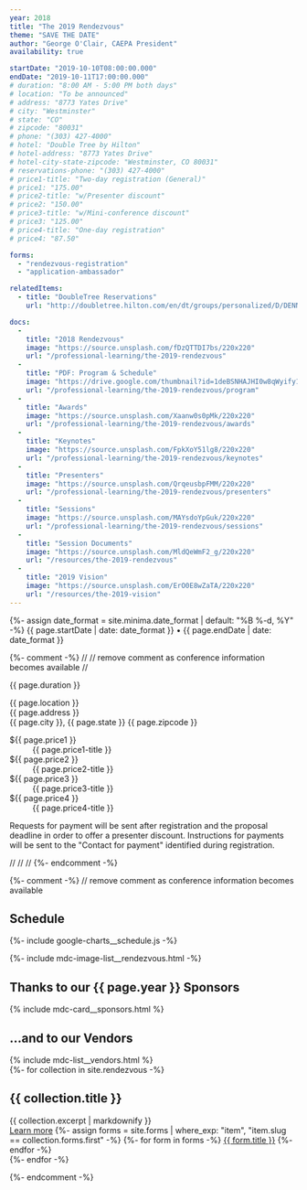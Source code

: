 ```yaml
---
year: 2018
title: "The 2019 Rendezvous"
theme: "SAVE THE DATE"
author: "George O'Clair, CAEPA President"
availability: true

startDate: "2019-10-10T08:00:00.000"
endDate: "2019-10-11T17:00:00.000"
# duration: "8:00 AM - 5:00 PM both days"
# location: "To be announced"
# address: "8773 Yates Drive"
# city: "Westminster"
# state: "CO"
# zipcode: "80031"
# phone: "(303) 427-4000"
# hotel: "Double Tree by Hilton"
# hotel-address: "8773 Yates Drive"
# hotel-city-state-zipcode: "Westminster, CO 80031"
# reservations-phone: "(303) 427-4000"
# price1-title: "Two-day registration (General)"
# price1: "175.00"
# price2-title: "w/Presenter discount"
# price2: "150.00"
# price3-title: "w/Mini-conference discount"
# price3: "125.00"
# price4-title: "One-day registration"
# price4: "87.50"

forms:
  - "rendezvous-registration"
  - "application-ambassador"

relatedItems:
  - title: "DoubleTree Reservations"
    url: "http://doubletree.hilton.com/en/dt/groups/personalized/D/DENNSDT-CAE-20181021/index.jhtml"

docs:
  -
    title: "2018 Rendezvous"
    image: "https://source.unsplash.com/fDzQTTDI7bs/220x220"
    url: "/professional-learning/the-2019-rendezvous"
  -
    title: "PDF: Program & Schedule"
    image: "https://drive.google.com/thumbnail?id=1deBSNHAJHI0w8qWyify1c7wwD_X9uNQR"
    url: "/professional-learning/the-2019-rendezvous/program"
  -
    title: "Awards"
    image: "https://source.unsplash.com/Xaanw0s0pMk/220x220"
    url: "/professional-learning/the-2019-rendezvous/awards"
  -
    title: "Keynotes"
    image: "https://source.unsplash.com/FpkXoY51lg8/220x220"
    url: "/professional-learning/the-2019-rendezvous/keynotes"
  -
    title: "Presenters"
    image: "https://source.unsplash.com/QrqeusbpFMM/220x220"
    url: "/professional-learning/the-2019-rendezvous/presenters"
  -
    title: "Sessions"
    image: "https://source.unsplash.com/MAYsdoYpGuk/220x220"
    url: "/professional-learning/the-2019-rendezvous/sessions"
  -
    title: "Session Documents"
    image: "https://source.unsplash.com/MldQeWmF2_g/220x220"
    url: "/resources/the-2019-rendezvous"
  -
    title: "2019 Vision"
    image: "https://source.unsplash.com/ErO0E8wZaTA/220x220"
    url: "/resources/the-2019-vision"
---
```


<article itemscope itemtype="http://schema.org/Event">
  <span itemprop="name" content="{{ page.title }}" />
  <span itemprop="description" content="{{ page.theme }}" />
  <p class="post-meta">
    <time datetime="{{ page.startDate | date_to_xmlschema }}" itemprop="startDate">
      {%- assign date_format = site.minima.date_format | default: "%B %-d, %Y" -%}
      {{ page.startDate | date: date_format }}
    </time>
      •
    <time datetime="{{ page.endDate | date_to_xmlschema }}" itemprop="endDate">
      {{ page.endDate | date: date_format }}
    </time>
  </p>
  
  {%- comment -%}
  //
  // remove comment as conference information becomes available
  //
  
  <p class="post-meta">{{ page.duration }}</p>
  <div itemprop="location" itemscope itemtype="http://schema.org/Place">
    <span itemprop="name">{{ page.location }}</span>
    <div itemprop="address" itemscope itemtype="http://schema.org/PostalAddress">
      <span itemprop="streetAddress">{{ page.address }}</span><br>
      <span itemprop="addressLocality">{{ page.city }}</span>,
      <span itemprop="addressRegion"> {{ page.state }}</span>
      <span itemprop="postalCode"> {{ page.zipcode }}</span>
    </div>
  </div>
  <dl itemprop="offers" itemscope itemtype="http://schema.org/Offer">
    <dt itemprop="price" content="{{ page.price1 }}">${{ page.price1 }}</dt><dd>{{ page.price1-title }}</dd>
    <dt itemprop="price" content="{{ page.price2 }}">${{ page.price2 }}</dt><dd>{{ page.price2-title }}</dd>
    <dt itemprop="price" content="{{ page.price3 }}">${{ page.price3 }}</dt><dd>{{ page.price3-title }}</dd>
    <dt itemprop="price" content="{{ page.price4 }}">${{ page.price4 }}</dt><dd>{{ page.price4-title }}</dd>
    <span itemprop="priceCurrency" content="USD" />
  </dl>
  <p>Requests for payment will be sent after registration and the proposal deadline in order to offer a presenter discount. Instructions for payments will be sent to the "Contact for payment" identified during registration.</p>

  //
  //
  //
  {%- endcomment -%}

</article>


{%- comment -%} // remove comment as conference information becomes available

<h2 class="mdc-typography--headline2">Schedule</h2>
{%- include google-charts__schedule.js -%}

{%- include mdc-image-list__rendezvous.html -%}

<article>
  <h2 class="mdc-typography--headline2">Thanks to our {{ page.year }} Sponsors</h2>
  {% include mdc-card__sponsors.html %}

  <h2 class="mdc-typography--headline2">...and to our Vendors</h2>
  {% include mdc-list__vendors.html %}

</article>

<article>
  {%- for collection in site.rendezvous -%}
    <div class="mdc-card mdc-card--outlined">
      <div class="mdc-card__primary">
        <h2 class="mdc-typography--headline2">{{ collection.title }}</h2>
      </div>
      <div class="mdc-card__secondary">
        {{ collection.excerpt | markdownify }}
      </div>
      <div class="mdc-card__action-buttons">
        <a href="{{ collection.url | absolute_url }}" class="mdc-button mdc-button--outlined mdc-card__action mdc-card__action--button">Learn more</a>
        {%- assign forms = site.forms | where_exp: "item", "item.slug == collection.forms.first" -%}
        {%- for form in forms -%}
          <a href="{{ form.url | absolute_url }}" class="mdc-button mdc-card__action mdc-card__action--button">{{ form.title }}</a>
        {%- endfor -%}
      </div>
    </div>
  {%- endfor -%}
</article>


{%- endcomment -%}

